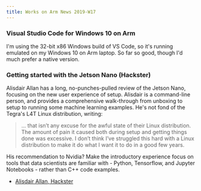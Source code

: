 ```yaml
---
title: Works on Arm News 2019-W17
---
```


### Visual Studio Code for Windows 10 on Arm

I'm using the 32-bit x86 Windows build of VS Code, so
it's running emulated on my Windows 10 on Arm laptop.
So far so good, though I'd much prefer a native version.

### Getting started with the Jetson Nano (Hackster)

Alisdair Allan has a long, no-punches-pulled review
of the Jetson Nano, focusing on the new user experience
of setup. Alisdair is a command-line person, and provides
a comprehensive walk-through from unboxing to setup to
running some machine learning examples. He's not fond
of the Tegra's L4T Linux distribution, writing:

> ... that isn’t any excuse for the awful state of their Linux distribution. The amount of pain it caused both during setup and getting things done was excessive. I don’t think I’ve struggled this hard with a Linux distribution to make it do what I want it to do in a good few years.

His recommendation to Nvidia? Make the introductory experience
focus on tools that data scientists are familiar with - Python,
Tensorflow, and Jupyter Notebooks - rather than C++ code examples.

* [Alisdair Allan, Hackster](https://blog.hackster.io/getting-started-with-the-nvidia-jetson-nano-developer-kit-43aa7c298797)
